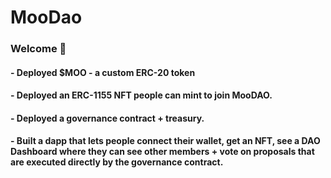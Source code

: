 # MooDao

### **Welcome 👋**

#### - Deployed $MOO - a custom ERC-20 token
#### - Deployed an ERC-1155 NFT people can mint to join MooDAO.
#### - Deployed a governance contract + treasury.
#### - Built a dapp that lets people connect their wallet, get an NFT, see a DAO Dashboard where they can see other members + vote on proposals that are executed directly by the governance contract.
